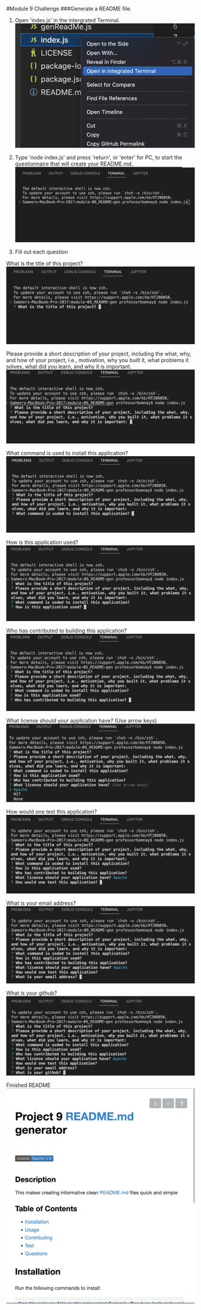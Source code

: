 #Module 9 Challenge
###Generate a README file.

1. Open 'index.js' in the intergrated Terminal.
![Open index.js in Terminal](./screenshots/open-in-terminal.png)

2. Type 'node index.js' and press 'return', or 'enter' for PC, to start the questionnaire that will create your README.md.
![Enter node index.js](./screenshots/type-node-indexjs.png)

3. Fill out each question

What is the title of this project?
![Title](./screenshots/title.png)

Please provide a short description of your project, including the what, why, and how of your project, i.e., motivation, why you built it, what problems it solves, what did you learn, and why it is important.
![Description](./screenshots/description.png)

What command is used to install this application?
![Installation](./screenshots/installation.png)

How is this application used?
![Usage](./screenshots/usage.png)

Who has contributed to building this application?
![Contributing](./screenshots/contributing.png)

What license should your application have? (Use arrow keys)
![License](./screenshots/license.png)

How would one test this application?
![Testing](./screenshots/testing.png)

What is your email address?
![Email](./screenshots/email.png)

What is your github?
![Github](./screenshots/github.png)

Finished README
![README](./screenshots/readme-example.png)